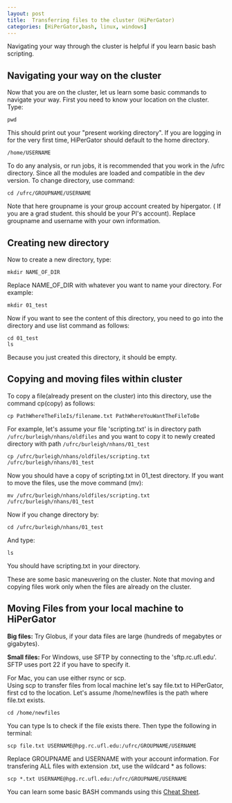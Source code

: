 ```yaml
---
layout: post
title:  Transferring files to the cluster (HiPerGator) 
categories: [HiPerGator,bash, linux, windows]
---
```


Navigating your way through the cluster is helpful if you learn basic bash scripting. 

Navigating your way on the cluster
------
Now that you are on the cluster, let us learn some basic commands to navigate your way. First  you need to know your location on the cluster. Type:

    pwd

This should print out your "present working directory". If you are logging in for the very first time, HiPerGator should default to the home directory.

`/home/USERNAME`

To do any analysis, or run jobs, it is recommended that you work in the /ufrc directory. Since all the modules are loaded and compatible in the dev version. To change directory, use command:


    cd /ufrc/GROUPNAME/USERNAME


Note that here groupname is your group account created by hipergator. ( If you are a grad student. this should be your PI's account). Replace groupname and username with your own information. 

Creating new directory
------
Now to create a new directory, type:

    mkdir NAME_OF_DIR
    

Replace NAME_OF_DIR with whatever you want to name your directory. For example:

    mkdir 01_test
    
    
Now if you want to see the content of this directory, you need to go into the directory and use list command as follows:

    cd 01_test
    ls

Because you just created this directory, it should be empty.

Copying and moving files within cluster
-------
 To copy a file(already present on the cluster) into this directory, use the command cp(copy) as follows:

    cp PathWhereTheFileIs/filename.txt PathWhereYouWantTheFileToBe

For example, let's assume your file 'scripting.txt' is in directory path `/ufrc/burleigh/nhans/oldfiles` and you want to copy it to newly created directory with path `/ufrc/burleigh/nhans/01_test`

    cp /ufrc/burleigh/nhans/oldfiles/scripting.txt  /ufrc/burleigh/nhans/01_test
    
 
 Now you should have a copy of scripting.txt in 01_test directory. If you want to move the files, use the move command (mv): 
 
    mv /ufrc/burleigh/nhans/oldfiles/scripting.txt  /ufrc/burleigh/nhans/01_test
     

Now if you change directory by:

    cd /ufrc/burleigh/nhans/01_test 

And type:

    ls

You should have scripting.txt in your directory.

These are some basic maneuvering on the cluster. Note that moving and copying files work only when the files are already on the cluster. 


Moving Files from your local machine to HiPerGator
-----
**Big files:**
Try Globus, if your data files are large (hundreds of megabytes or gigabytes).

**Small files:**
For Windows, use SFTP by connecting to the 'sftp.rc.ufl.edu'. SFTP uses port 22 if you have to specify it.

For Mac, you can use either rsync or scp.  
Using scp to transfer files from local machine let's say file.txt to HiPerGator,  first cd  to the location. Let's assume /home/newfiles is the path where file.txt exists. 

    cd /home/newfiles 

You can type ls to check if the file exists there. Then type the following in terminal: 

    scp file.txt USERNAME@hpg.rc.ufl.edu:/ufrc/GROUPNAME/USERNAME
    
 Replace GROUPNAME and USERNAME with your account information. For transfering ALL files with extension .txt, use the wildcard *  as follows:
 
    scp *.txt USERNAME@hpg.rc.ufl.edu:/ufrc/GROUPNAME/USERNAME
    
You can learn some basic BASH commands using this [Cheat Sheet](http://NatyaHans.github.io/files/bashcheatsheet.pdf).
